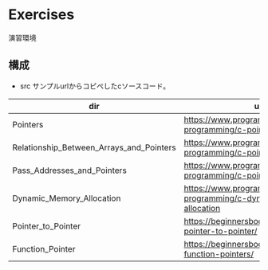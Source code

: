 # Exercises
演習環境


## 構成

- src
サンプルurlからコピペしたcソースコード。

|  dir  |  url  |
| ---- | ---- |
|  Pointers  |  https://www.programiz.com/c-programming/c-pointers  |
|  Relationship_Between_Arrays_and_Pointers  |  https://www.programiz.com/c-programming/c-pointers-arrays  |
|  Pass_Addresses_and_Pointers  |  https://www.programiz.com/c-programming/c-pointer-functions  |
|  Dynamic_Memory_Allocation  |  https://www.programiz.com/c-programming/c-dynamic-memory-allocation  |
|  Pointer_to_Pointer  |  https://beginnersbook.com/2014/01/c-pointer-to-pointer/  |
|  Function_Pointer  |  https://beginnersbook.com/2014/01/c-function-pointers/  |
